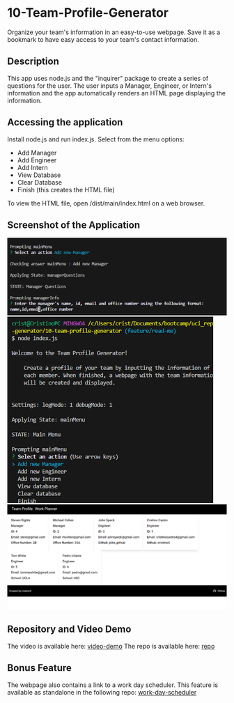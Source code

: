 # 10-Team-Profile-Generator
Organize your team's information in an easy-to-use webpage. Save it as a bookmark to have easy access to your team's contact information.

## Description
This app uses node.js and the "inquirer" package to create a series of questions for the user.
The user inputs a Manager, Engineer, or Intern's information and the app automatically renders an HTML page displaying the information. 

## Accessing the application
Install node.js and run index.js. Select from the menu options:

- Add Manager
- Add Engineer
- Add Intern
- View Database
- Clear Database
- Finish (this creates the HTML file)

To view the HTML file, open /dist/main/index.html on a web browser.

## Screenshot of the Application

![Screenshot of the questions](./dist/main/assets/images/questions.png)
![Screenshot of the menu](./dist/main/assets/images/menu.png)
![Screenshot of the webpage](./dist/main/assets/images/webpage.png)

## Repository and Video Demo

The video is available here: [video-demo](https://youtu.be/AdCK8Vg47ms)
The repo is available here: [repo](https://github.com/cristino4/10-team-profile-generator)

## Bonus Feature
The webpage also contains a link to a work day scheduler. This feature is available as standalone in the following repo: [work-day-scheduler](https://github.com/cristino4/5-work-day-scheduler)

